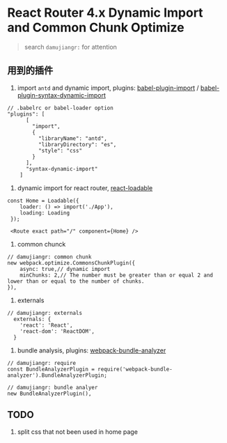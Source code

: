 # React Router 4.x Dynamic Import and Common Chunk Optimize
> search `damujiangr:` for attention

## 用到的插件
1. import `antd` and dynamic import, plugins: [babel-plugin-import](https://github.com/ant-design/babel-plugin-import) / [babel-plugin-syntax-dynamic-import](https://github.com/babel/babel/tree/master/packages/babel-plugin-syntax-dynamic-import)

```
// .babelrc or babel-loader option
"plugins": [
      [
        "import",
        {
          "libraryName": "antd",
          "libraryDirectory": "es",
          "style": "css"
        }
      ],
      "syntax-dynamic-import"
    ]
```
1. dynamic import for react router, [react-loadable](https://github.com/jamiebuilds/react-loadable)

```
const Home = Loadable({
    loader: () => import('./App'),
    loading: Loading
 });

 <Route exact path="/" component={Home} />
```

1. common chunck
```
// damujiangr: common chunk
new webpack.optimize.CommonsChunkPlugin({
    async: true,// dynamic import
    minChunks: 2,// The number must be greater than or equal 2 and lower than or equal to the number of chunks.
}),
```

1. externals

```
// damujiangr: externals
  externals: {
    'react': 'React',
    'react-dom': 'ReactDOM',
  }
```

1. bundle analysis, plugins: [webpack-bundle-analyzer](https://github.com/webpack-contrib/webpack-bundle-analyzer)
```
// damujiangr: require
const BundleAnalyzerPlugin = require('webpack-bundle-analyzer').BundleAnalyzerPlugin;

// damujiangr: bundle analyer
new BundleAnalyzerPlugin(),
```

## TODO 
1. split css that not been used in home page
